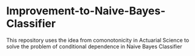 # Improvement-to-Naive-Bayes-Classifier
This repository uses the idea from comonotonicity in Actuarial Science to solve the problem of conditional dependence in Naive Bayes Classifier
